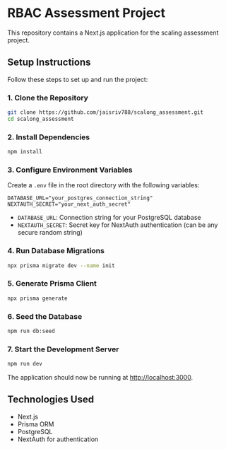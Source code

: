 # RBAC Assessment Project

This repository contains a Next.js application for the scaling assessment project.

## Setup Instructions

Follow these steps to set up and run the project:

### 1. Clone the Repository

```bash
git clone https://github.com/jaisriv788/scalong_assessment.git
cd scalong_assessment
```

### 2. Install Dependencies

```bash
npm install
```

### 3. Configure Environment Variables

Create a `.env` file in the root directory with the following variables:

```
DATABASE_URL="your_postgres_connection_string"
NEXTAUTH_SECRET="your_next_auth_secret"
```

- `DATABASE_URL`: Connection string for your PostgreSQL database
- `NEXTAUTH_SECRET`: Secret key for NextAuth authentication (can be any secure random string)

### 4. Run Database Migrations

```bash
npx prisma migrate dev --name init
```

### 5. Generate Prisma Client

```bash
npx prisma generate
```

### 6. Seed the Database

```bash
npm run db:seed
```

### 7. Start the Development Server

```bash
npm run dev
```

The application should now be running at [http://localhost:3000](http://localhost:3000).

## Technologies Used

- Next.js
- Prisma ORM
- PostgreSQL
- NextAuth for authentication
